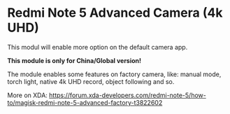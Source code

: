# Redmi Note 5 Advanced Camera (4k UHD)

This modul will enable more option on the default camera app.

**This module is only for China/Global version!**

The module enables some features on factory camera, like: manual mode, torch light, native 4k UHD record, object following and so.

More on XDA: https://forum.xda-developers.com/redmi-note-5/how-to/magisk-redmi-note-5-advanced-factory-t3822602
